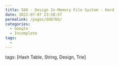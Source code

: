 ```yaml
---
title: 588 - Design In-Memory File System - Hard
date: 2022-07-07 23:58:57
permalink: /pages/dd67bb/
categories:
  - Google
  - Incomplete
tags:
  - 
---
```

tags: [Hash Table, String, Design, Trie]